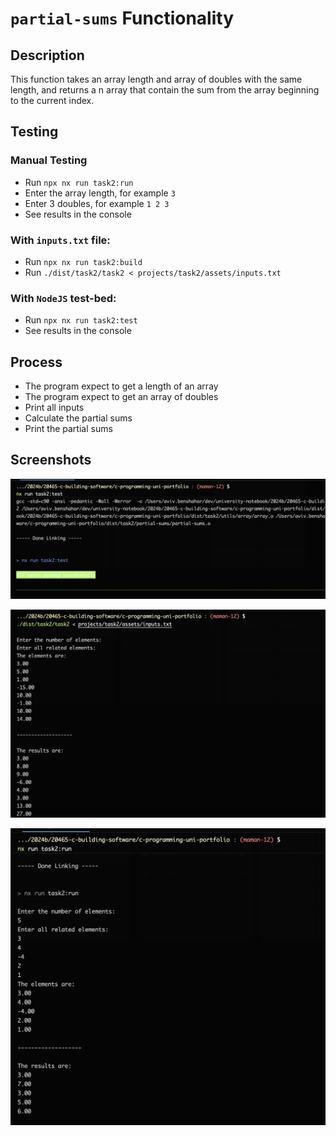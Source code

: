 # `partial-sums` Functionality

## Description

This function takes an array length and array of doubles with the same length, and returns a n array that contain the sum from the array beginning to the current index.

## Testing

### Manual Testing

-   Run `npx nx run task2:run`
-   Enter the array length, for example `3`
-   Enter 3 doubles, for example `1 2 3`
-   See results in the console

### With `inputs.txt` file:

-   Run `npx nx run task2:build`
-   Run `./dist/task2/task2 < projects/task2/assets/inputs.txt`

### With `NodeJS` test-bed:

-   Run `npx nx run task2:test`
-   See results in the console

## Process

-   The program expect to get a length of an array
-   The program expect to get an array of doubles
-   Print all inputs
-   Calculate the partial sums
-   Print the partial sums

## Screenshots

![Test Bed](screenshots/test-bed.png)

![Input File](screenshots/using-input-file.png)

![Manual Inputs](screenshots/manual-inputs.png)
